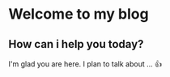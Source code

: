# Welcome to my blog
## How can i help you today? ##

I'm glad you are here. I plan to talk about ...
 :+1:
